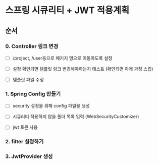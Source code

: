 # 스프링 시큐리티 + JWT 적용계획
## 순서

### 0. Controller 링크 변경 
- [ ]  /project, /user등으로 패키지 명으로 이동하도록 설정
- [ ] 설정 확인되면 템플릿 링크 변경해야하는지 테스트 (확인되면 아래 과정 스킵)
- [ ] 템플릿 파일 수정


### 1. Spring Config 만들기 
- [ ] security 설정을 위해 config 파일을 생성
- [ ] 시큐리티 적용하지 않을 폴더 목록 입력 (WebSecurityCustomizer)
- [ ] jwt 토큰 사용


### 2. filter 설정하기


### 3. JwtProvider 생성









